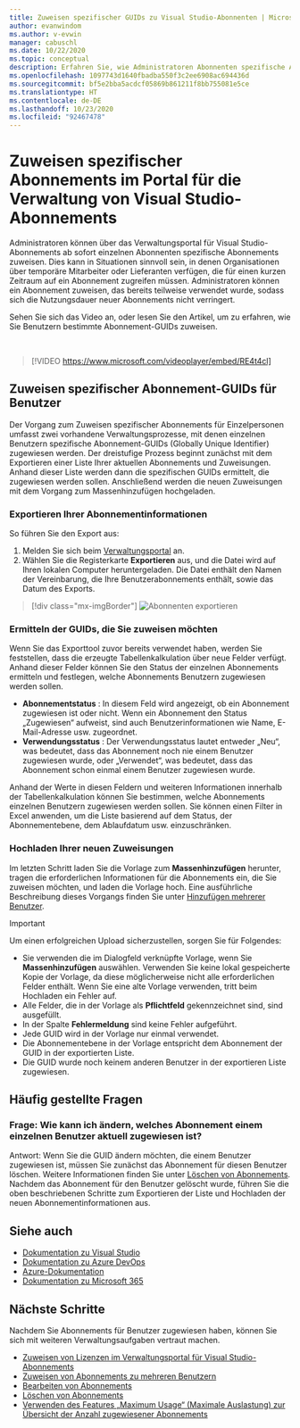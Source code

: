 ```yaml
---
title: Zuweisen spezifischer GUIDs zu Visual Studio-Abonnenten | Microsoft-Dokumentation
author: evanwindom
ms.author: v-evwin
manager: cabuschl
ms.date: 10/22/2020
ms.topic: conceptual
description: Erfahren Sie, wie Administratoren Abonnenten spezifische Abonnement-GUIDs zuweisen können.
ms.openlocfilehash: 1097743d1640fbadba550f3c2ee6908ac694436d
ms.sourcegitcommit: bf5e2bba5acdcf05869b861211f8bb755081e5ce
ms.translationtype: HT
ms.contentlocale: de-DE
ms.lasthandoff: 10/23/2020
ms.locfileid: "92467478"
---
```

# <a name="assign-specific-subscriptions-in-the-visual-studio-subscriptions-administration-portal"></a>Zuweisen spezifischer Abonnements im Portal für die Verwaltung von Visual Studio-Abonnements

Administratoren können über das Verwaltungsportal für Visual Studio-Abonnements ab sofort einzelnen Abonnenten spezifische Abonnements zuweisen.  Dies kann in Situationen sinnvoll sein, in denen Organisationen über temporäre Mitarbeiter oder Lieferanten verfügen, die für einen kurzen Zeitraum auf ein Abonnement zugreifen müssen.  Administratoren können ein Abonnement zuweisen, das bereits teilweise verwendet wurde, sodass sich die Nutzungsdauer neuer Abonnements nicht verringert.  

Sehen Sie sich das Video an, oder lesen Sie den Artikel, um zu erfahren, wie Sie Benutzern bestimmte Abonnement-GUIDs zuweisen. 

<br>

> [!VIDEO https://www.microsoft.com/videoplayer/embed/RE4t4cl]


## <a name="assign-specific-subscription-guids-to-users"></a>Zuweisen spezifischer Abonnement-GUIDs für Benutzer

Der Vorgang zum Zuweisen spezifischer Abonnements für Einzelpersonen umfasst zwei vorhandene Verwaltungsprozesse, mit denen einzelnen Benutzern spezifische Abonnement-GUIDs (Globally Unique Identifier) zugewiesen werden.  Der dreistufige Prozess beginnt zunächst mit dem Exportieren einer Liste Ihrer aktuellen Abonnements und Zuweisungen. Anhand dieser Liste werden dann die spezifischen GUIDs ermittelt, die zugewiesen werden sollen. Anschließend werden die neuen Zuweisungen mit dem Vorgang zum Massenhinzufügen hochgeladen.

### <a name="export-your-subscriptions-information"></a>Exportieren Ihrer Abonnementinformationen

So führen Sie den Export aus:
1. Melden Sie sich beim [Verwaltungsportal](https://manage.visualstudio.com) an.
2. Wählen Sie die Registerkarte **Exportieren** aus, und die Datei wird auf Ihren lokalen Computer heruntergeladen. Die Datei enthält den Namen der Vereinbarung, die Ihre Benutzerabonnements enthält, sowie das Datum des Exports.
> [!div class="mx-imgBorder"]
> ![Abonnenten exportieren](_img/exporting-subscriptions/exporting-subscriptions.png "Klicken Sie auf „Exportieren“, um die Liste Ihrer zugewiesenen Abonnement mit Abonnenteninformationen zu speichern.")

### <a name="identify-the-guids-you-want-to-assign"></a>Ermitteln der GUIDs, die Sie zuweisen möchten

Wenn Sie das Exporttool zuvor bereits verwendet haben, werden Sie feststellen, dass die erzeugte Tabellenkalkulation über neue Felder verfügt.  Anhand dieser Felder können Sie den Status der einzelnen Abonnements ermitteln und festlegen, welche Abonnements Benutzern zugewiesen werden sollen.  

- **Abonnementstatus** : In diesem Feld wird angezeigt, ob ein Abonnement zugewiesen ist oder nicht.  Wenn ein Abonnement den Status „Zugewiesen“ aufweist, sind auch Benutzerinformationen wie Name, E-Mail-Adresse usw. zugeordnet. 
- **Verwendungsstatus** : Der Verwendungsstatus lautet entweder „Neu“, was bedeutet, dass das Abonnement noch nie einem Benutzer zugewiesen wurde, oder „Verwendet“, was bedeutet, dass das Abonnement schon einmal einem Benutzer zugewiesen wurde.  

Anhand der Werte in diesen Feldern und weiteren Informationen innerhalb der Tabellenkalkulation können Sie bestimmen, welche Abonnements einzelnen Benutzern zugewiesen werden sollen. Sie können einen Filter in Excel anwenden, um die Liste basierend auf dem Status, der Abonnementebene, dem Ablaufdatum usw. einzuschränken. 

### <a name="upload-your-new-assignments"></a>Hochladen Ihrer neuen Zuweisungen

Im letzten Schritt laden Sie die Vorlage zum **Massenhinzufügen** herunter, tragen die erforderlichen Informationen für die Abonnements ein, die Sie zuweisen möchten, und laden die Vorlage hoch.  Eine ausführliche Beschreibung dieses Vorgangs finden Sie unter [Hinzufügen mehrerer Benutzer](assign-license-bulk.md).  

> [!IMPORTANT]
> Um einen erfolgreichen Upload sicherzustellen, sorgen Sie für Folgendes:
> - Sie verwenden die im Dialogfeld verknüpfte Vorlage, wenn Sie **Massenhinzufügen** auswählen.  Verwenden Sie keine lokal gespeicherte Kopie der Vorlage, da diese möglicherweise nicht alle erforderlichen Felder enthält.  Wenn Sie eine alte Vorlage verwenden, tritt beim Hochladen ein Fehler auf. 
> - Alle Felder, die in der Vorlage als **Pflichtfeld** gekennzeichnet sind, sind ausgefüllt.
> - In der Spalte **Fehlermeldung** sind keine Fehler aufgeführt.
> - Jede GUID wird in der Vorlage nur einmal verwendet. 
> - Die Abonnementebene in der Vorlage entspricht dem Abonnement der GUID in der exportierten Liste. 
> - Die GUID wurde noch keinem anderen Benutzer in der exportieren Liste zugewiesen. 

## <a name="frequently-asked-questions"></a>Häufig gestellte Fragen
### <a name="q-how-do-i-change-which-subscription-is-currently-assigned-to-an-individual-user"></a>Frage: Wie kann ich ändern, welches Abonnement einem einzelnen Benutzer aktuell zugewiesen ist?
Antwort: Wenn Sie die GUID ändern möchten, die einem Benutzer zugewiesen ist, müssen Sie zunächst das Abonnement für diesen Benutzer löschen.  Weitere Informationen finden Sie unter [Löschen von Abonnements](delete-license.md).  Nachdem das Abonnement für den Benutzer gelöscht wurde, führen Sie die oben beschriebenen Schritte zum Exportieren der Liste und Hochladen der neuen Abonnementinformationen aus.  

## <a name="see-also"></a>Siehe auch
- [Dokumentation zu Visual Studio](/visualstudio/)
- [Dokumentation zu Azure DevOps](/azure/devops/)
- [Azure-Dokumentation](/azure/)
- [Dokumentation zu Microsoft 365](/microsoft-365/)

## <a name="next-steps"></a>Nächste Schritte
Nachdem Sie Abonnements für Benutzer zugewiesen haben, können Sie sich mit weiteren Verwaltungsaufgaben vertraut machen.
- [Zuweisen von Lizenzen im Verwaltungsportal für Visual Studio-Abonnements](assign-license.md)
- [Zuweisen von Abonnements zu mehreren Benutzern](assign-license-bulk.md)
- [Bearbeiten von Abonnements](edit-license.md)
- [Löschen von Abonnements](delete-license.md)
- [Verwenden des Features „Maximum Usage“ (Maximale Auslastung) zur Übersicht der Anzahl zugewiesener Abonnements](maximum-usage.md)


